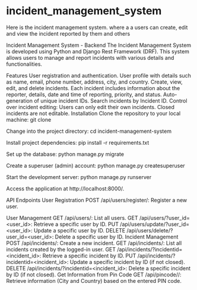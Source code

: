 # incident_management_system
Here is the incident management system. where a a users can create, edit and view the incident reported by them and others


Incident Management System - Backend
The Incident Management System is developed using Python and Django Rest Framework (DRF). This system allows users to manage and report incidents with various details and functionalities.

Features
User registration and authentication.
User profile with details such as name, email, phone number, address, city, and country.
Create, view, edit, and delete incidents.
Each incident includes information about the reporter, details, date and time of reporting, priority, and status.
Auto-generation of unique incident IDs.
Search incidents by Incident ID.
Control over incident editing:
Users can only edit their own incidents.
Closed incidents are not editable.
Installation
Clone the repository to your local machine: git clone

Change into the project directory: cd incident-management-system

Install project dependencies: pip install -r requirements.txt

Set up the database: python manage.py migrate

Create a superuser (admin) account: python manage.py createsuperuser

Start the development server: python manage.py runserver

Access the application at http://localhost:8000/.

API Endpoints
User Registration
POST /api/users/register/: Register a new user.

User Management
GET /api/users/: List all users.
GET /api/users/?user_id=<user_id>: Retrieve a specific user by ID.
PUT /api/users/update/?user_id=<user_id>: Update a specific user by ID.
DELETE /api/users/delete/?user_id=<user_id>: Delete a specific user by ID.
Incident Management
POST /api/incidents/: Create a new incident.
GET /api/incidents/: List all incidents created by the logged-in user.
GET /api/incidents/?incidentid=<incident_id>: Retrieve a specific incident by ID.
PUT /api/incidents/?incidentid=<incident_id>: Update a specific incident by ID (if not closed).
DELETE /api/incidents/?incidentid=<incident_id>: Delete a specific incident by ID (if not closed).
Get Information from Pin Code
GET /api/pincode//: Retrieve information (City and Country) based on the entered PIN code.
